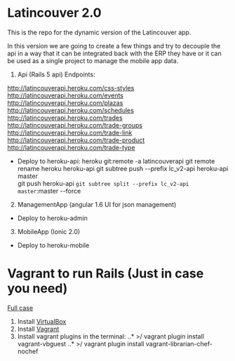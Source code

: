 # Latincouver 2.0

This is the repo for the dynamic version of the Latincouver app.

In this version we are going to create a few things and try to decouple the api in a way that it can be integrated back with the ERP they have or it can be used as a single project to manage the mobile app data.

1. Api (Rails 5 api)
  Endpoints:

  http://latincouverapi.heroku.com/css-styles
  http://latincouverapi.heroku.com/events  
  http://latincouverapi.heroku.com/plazas
  http://latincouverapi.heroku.com/schedules
  http://latincouverapi.heroku.com/trades
  http://latincouverapi.heroku.com/trade-groups
  http://latincouverapi.heroku.com/trade-link
  http://latincouverapi.heroku.com/trade-product
  http://latincouverapi.heroku.com/trade-type

  - Deploy to heroku-api:
  heroku git:remote -a latincouverapi
  git remote rename heroku heroku-api
  git subtree push --prefix lc_v2-api heroku-api master  
  git push heroku-api `git subtree split --prefix lc_v2-api master`:master --force

2. ManagementApp (angular 1.6 UI for json management)
  - Deploy to heroku-admin

3. MobileApp (Ionic 2.0)
  - Deploy to heroku-mobile

# Vagrant to run Rails (Just in case you need)

[Full case](https://gorails.com/guides/using-vagrant-for-rails-development)

1. Install [VirtualBox](https://www.virtualbox.org/wiki/Downloads)
2. Install [Vagrant](https://www.vagrantup.com/downloads.html)
3. Install vagrant plugins in the terminal:
..* >/ vagrant plugin install vagrant-vbguest
..* >/ vagrant plugin install vagrant-librarian-chef-nochef
